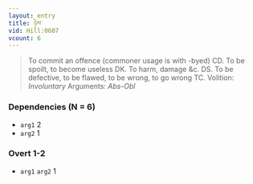 ```yaml
---
layout: entry
title: ཉེས་
vid: Hill:0607
vcount: 6
---
```

> To commit an offence (commoner usage is with -byed) CD\. To be spoilt, to become useless DK\. To harm, damage &c\. DS\. To be defective, to be flawed, to be wrong, to go wrong TC\.
> Volition: _Involuntary_
> Arguments: _Abs-Obl_


### Dependencies (N = 6)
* `arg1` 2
* `arg2` 1


### Overt 1-2
* `arg1` `arg2` 1
